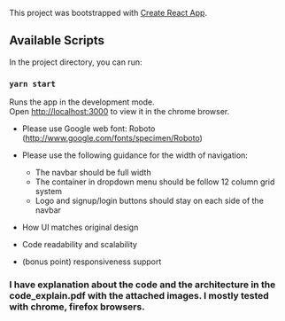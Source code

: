 This project was bootstrapped with [Create React App](https://github.com/facebook/create-react-app).

## Available Scripts

In the project directory, you can run:

### `yarn start`

Runs the app in the development mode.<br />
Open [http://localhost:3000](http://localhost:3000) to view it in the chrome browser.


- Please use Google web font: Roboto (http://www.google.com/fonts/specimen/Roboto)
- Please use the following guidance for the width of navigation:
  - The navbar should be full width
  - The container in dropdown menu should be follow 12 column grid system
  - Logo and signup/login buttons should stay on each side of the navbar

- How UI matches original design
- Code readability and scalability
- (bonus point) responsiveness support

### I have explanation about the code and the architecture in the code_explain.pdf with the attached images. I mostly tested with chrome, firefox browsers.
